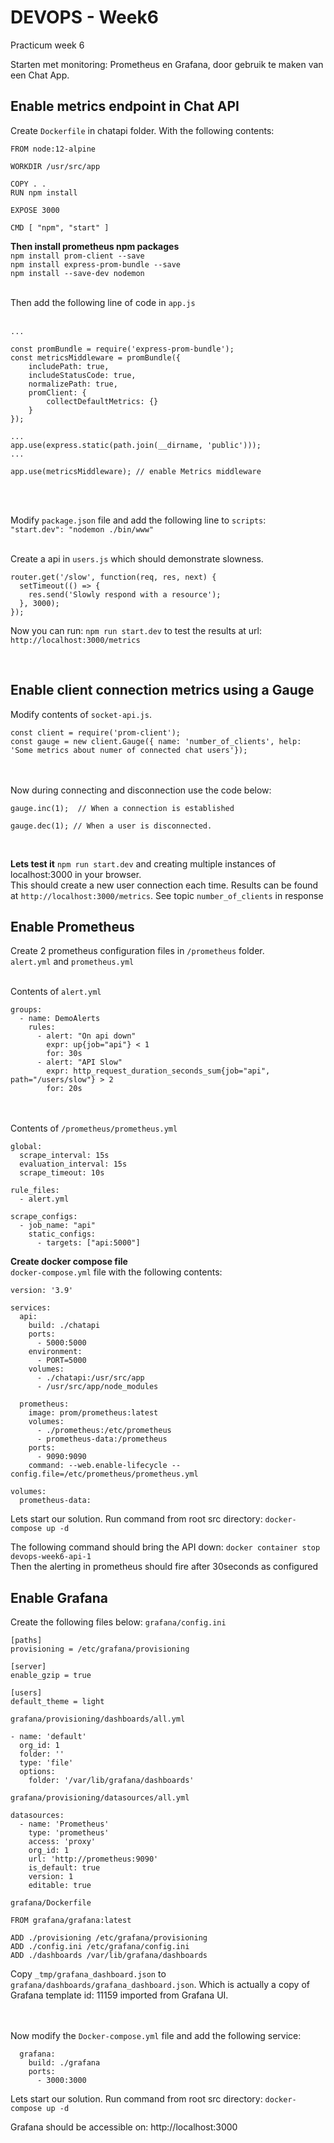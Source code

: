 # DEVOPS - Week6
Practicum week 6

Starten met monitoring: Prometheus en Grafana, door gebruik te maken van een Chat App.


## Enable metrics endpoint in Chat API
Create `Dockerfile` in chatapi folder.
With the following contents: 
```
FROM node:12-alpine

WORKDIR /usr/src/app

COPY . .
RUN npm install

EXPOSE 3000

CMD [ "npm", "start" ]
```

<b>Then install prometheus npm packages</b><br/>
`npm install prom-client --save`<br/>
`npm install express-prom-bundle --save`<br/>
`npm install --save-dev nodemon`<br/><br/>


Then add the following line of code in `app.js`<br/><br/>
```
...

const promBundle = require('express-prom-bundle');
const metricsMiddleware = promBundle({
	includePath: true,
	includeStatusCode: true,
	normalizePath: true,
	promClient: {
		collectDefaultMetrics: {}
	}
});

... 
app.use(express.static(path.join(__dirname, 'public')));
...

app.use(metricsMiddleware); // enable Metrics middleware
```

<br/><br/>

Modify `package.json` file and add the following line to `scripts`:
<code>
  "start.dev": "nodemon ./bin/www" 
</code>
<br/><br/>

Create a api in `users.js` which should demonstrate slowness.<br/>
```
router.get('/slow', function(req, res, next) {
  setTimeout(() => {
    res.send('Slowly respond with a resource');
  }, 3000); 
});
```

Now you can run: `npm run start.dev` to test the results at url: `http://localhost:3000/metrics`

<br/>

## Enable client connection metrics using a Gauge

Modify contents of `socket-api.js`.

```
const client = require('prom-client');
const gauge = new client.Gauge({ name: 'number_of_clients', help: 'Some metrics about numer of connected chat users'});
```
<br/><br/>
Now during connecting and disconnection use the code below: 
```
gauge.inc(1);  // When a connection is established

gauge.dec(1); // When a user is disconnected.
````
<br/>

<b>Lets test it</b>
`npm run start.dev` and creating multiple instances of localhost:3000 in your browser.<br/>
This should create a new user connection each time.
Results can be found at `http://localhost:3000/metrics`. See topic `number_of_clients` in response



## Enable Prometheus
Create 2 prometheus configuration files in `/prometheus` folder. <br/>
`alert.yml` and `prometheus.yml`<br/><br/>

Contents of `alert.yml`<br/>
```
groups:
  - name: DemoAlerts
    rules:
      - alert: "On api down"
        expr: up{job="api"} < 1
        for: 30s
      - alert: "API Slow"
        expr: http_request_duration_seconds_sum{job="api", path="/users/slow"} > 2
        for: 20s
```
<br></br>
Contents of `/prometheus/prometheus.yml`<br/>
```
global:
  scrape_interval: 15s
  evaluation_interval: 15s
  scrape_timeout: 10s

rule_files:
  - alert.yml

scrape_configs:
  - job_name: "api"
    static_configs:
      - targets: ["api:5000"]

```
<b>Create docker compose file</b><br/>
`docker-compose.yml` file with the following contents:
```
version: '3.9'

services:
  api:
    build: ./chatapi
    ports:
      - 5000:5000
    environment:
      - PORT=5000
    volumes:
      - ./chatapi:/usr/src/app
      - /usr/src/app/node_modules

  prometheus:
    image: prom/prometheus:latest
    volumes:
      - ./prometheus:/etc/prometheus
      - prometheus-data:/prometheus
    ports:
      - 9090:9090
    command: --web.enable-lifecycle --config.file=/etc/prometheus/prometheus.yml

volumes:
  prometheus-data:
```

Lets start our solution. Run command from root src directory: `docker-compose up -d`

The following command should bring the API down: `docker container stop devops-week6-api-1`<br/>
Then the alerting in prometheus should fire after 30seconds as configured


## Enable Grafana

Create the following files below:
`grafana/config.ini`
```
[paths]
provisioning = /etc/grafana/provisioning

[server]
enable_gzip = true

[users]
default_theme = light
```


`grafana/provisioning/dashboards/all.yml`
```
- name: 'default'
  org_id: 1
  folder: ''
  type: 'file'
  options: 
    folder: '/var/lib/grafana/dashboards'

```
`grafana/provisioning/datasources/all.yml`
```
datasources:
  - name: 'Prometheus'
    type: 'prometheus'
    access: 'proxy'
    org_id: 1
    url: 'http://prometheus:9090'
    is_default: true
    version: 1
    editable: true
```

`grafana/Dockerfile`
```
FROM grafana/grafana:latest

ADD ./provisioning /etc/grafana/provisioning
ADD ./config.ini /etc/grafana/config.ini
ADD ./dashboards /var/lib/grafana/dashboards
```

Copy `_tmp/grafana_dashboard.json` to `grafana/dashboards/grafana_dashboard.json`. Which is actually a copy of Grafana template id: 11159 imported from Grafana UI.

<br></br>
Now modify the `Docker-compose.yml` file and add the following service:
```
  grafana:
    build: ./grafana
    ports:
      - 3000:3000
```

Lets start our solution. Run command from root src directory: `docker-compose up -d`

Grafana should be accessible on: http://localhost:3000